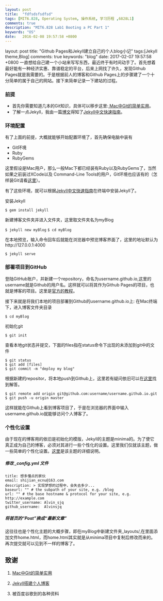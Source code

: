 ```yaml
---
layout: post
title:  "fdfsdsfsdfsd"
tags: [MIT6.828, Operating System, 操作系统, 学习历程 ,6828L1]
comments: true
description: "MIT6.828 Lab1 Booting a PC Part 1"
keywords: "OS"
date:   2016-02-08 19:57:58 +0800
---
```






layout: post
title:  "Github Pages和Jekyll建立自己的个人blog小记"
tags:[Jekyll theme,Blog]
comments: true
keywords: "blog"
date:   2017-02-07 19:57:58 +0800
一直想给自己建一个小站来写写东西，最近终于有时间动手了。首先想着最好能有一种经济实惠、靠谱稳定的平台，后来上网找了许久，发现Github Pages就是我需要的。于是根据前人的博客和Github Pages上的步骤建了一个十分简单的属于自己的网站。接下来简单记录一下建站的过程。

### 前提
- 首先你需要知道几本的Git知识，具体可以移步这里:[ Mac中Git的简单实用](http://blog.csdn.net/qiyu93422/article/details/46456297)。
- 了解一点Jekyll，我由一篇[博文](http://baixin.io/2016/10/jekyll_tutorials1/)得知了[Jekyll中文快速指南](http://jekyll.com.cn/docs/quickstart/)。

### 环境配置
有了上面的前提，大概就能够开始配置环境了，首先确保电脑中装有
- Git环境
- Ruby
- RubyGems

这里假设是Mac用户，那么一般Mac下都已经装有Ruby以及RubyGems了，当然如果之前装过XCode以及 Command-Line Tools的用户，Git环境也应该有的（怎样装Git请看[这里](http://blog.csdn.net/qiyu93422/article/details/46456297)）。

有了这些环境，就可以根据[Jekyll中文快速指南](http://jekyll.com.cn/docs/quickstart/)在终端中安装Jekyll了。

安装Jekyll

`$ gem install jekyll`

新建博客文件夹并进入文件夹，这里取文件夹名为myBlog

`$ jekyll new myBlog`
`$ cd myBlog`

在本地预览，输入命令回车后就能在浏览器中预览博客界面了，这里的地址默认为http://127.0.0.1:4000

`$ jekyll serve`


### 部署项目到GitHub
登陆GitHub账户，并新建一个repository，命名为username.github.io,这里的username就是Github的用户名。这样就可以将其作为Github Pages的项目，也就是博客的项目。这里是[官方的教程](https://pages.github.com/)。

接下来就是将我们本地的项目部署到Github的username.github.io上:
在Mac终端下，进入博客文件夹目录

`$ cd myBlog`

初始化git

`$ git init`

查看本地git状态并提交，下面的files指在status命令下出现的未添加到git中的文件

```
$ git status
$ git add [files]
$ git commit -m "deploy my blog"
```

根据新建的repositor，将本地push到Github上，这里若有疑问依旧可以在[这里](http://blog.csdn.net/qiyu93422/article/details/46456297)找到解答。

```
$ git remote add origin git@github.com:username/username.github.io.git
$ git push -u origin master
```

这样就能在Github上看到博客项目了，于是在浏览器的界面中输入username.github.io就能够访问个人博客了。


### 个性化设置
由于现在的博客用的依旧是初始化的模版，Jekyll的主题是minima的。为了使它真正成为自己的博客，必须对其进行一些个性化的设置。这里我们仅就该主题，做一些简单的个性化设置。[这里](https://github.com/jekyll/minima)是该主题的详细说明。

##### 修改 _config.yml 文件

```
title: 想多懂点的家伙
email: shijian_ecnu@163.com
description: > 实现梦想的过程中，会失去多少...
baseurl: "" # the subpath of your site, e.g. /blog
url: "" # the base hostname & protocol for your site, e.g. http://example.com
twitter_username: Alvin_sjq
github_username:  Alvinsjq
```

##### 将首页的“Post”换成“最新文章”
这往往也是个性化主题的大概步骤，即在myBlog中新建文件夹_layouts/,在里面添加文件home.html，而home.html其实就是从minima项目中复制后修改而来的。再次提交就可以见到不一样的博客了。

## 致谢
1. [Mac中Git的简单实用](http://blog.csdn.net/qiyu93422/article/details/46456297)

2. [Jekyll搭建个人博客](http://baixin.io/2016/10/jekyll_tutorials1/)

3. 被百度谷歌到的各种资料





